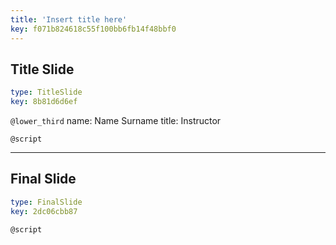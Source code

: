 ```yaml
---
title: 'Insert title here'
key: f071b824618c55f100bb6fb14f48bbf0
---
```


## Title Slide

```yaml
type: TitleSlide
key: 8b81d6d6ef
```

`@lower_third`
name: Name Surname
title: Instructor

`@script`


---

## Final Slide

```yaml
type: FinalSlide
key: 2dc06cbb87
```

`@script`
